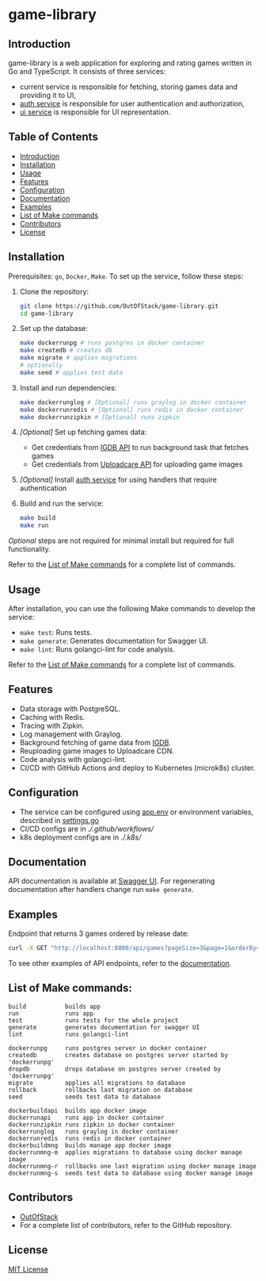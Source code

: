 # game-library

## Introduction

game-library is a web application for exploring and rating games written in Go and TypeScript. It consists of three services: 
- current service is responsible for fetching, storing games data and providing it to UI, 
- [auth service](https://github.com/OutOfStack/game-library-auth) is responsible for user authentication and authorization,
- [ui service](https://github.com/OutOfStack/game-library-ui) is responsible for UI representation.

## Table of Contents

- [Introduction](#introduction)
- [Installation](#installation)
- [Usage](#usage)
- [Features](#features)
- [Configuration](#configuration)
- [Documentation](#documentation)
- [Examples](#examples)
- [List of Make commands](#list-of-make-commands)
- [Contributors](#contributors)
- [License](#license)

## Installation

Prerequisites: `go`, `Docker`, `Make`. To set up the service, follow these steps:

1. Clone the repository:
    ```bash
    git clone https://github.com/OutOfStack/game-library.git
    cd game-library
    ```

2. Set up the database:
    ```bash
    make dockerrunpg # runs postgres in docker container
    make createdb # creates db
    make migrate # applies migrations
    # optionally
    make seed # applies test data
    ```

3. Install and run dependencies:
    ```bash
    make dockerrunglog # [Optional] runs graylog in docker container
    make dockerrunredis # [Optional] runs redis in docker container
    make dockerrunzipkin # [Optional] runs zipkin
    ```

4. _[Optional]_ Set up fetching games data:
    - Get credentials from [IGDB API](https://api-docs.igdb.com/#account-creation) to run background task that fetches games
    - Get credentials from [Uploadcare API](https://uploadcare.com/api/) for uploading game images

5. _[Optional]_ Install [auth service](https://github.com/OutOfStack/game-library-auth) for using handlers that require authentication

6. Build and run the service:
    ```bash
    make build
    make run
    ```

_Optional_ steps are not required for minimal install but required for full functionality.

Refer to the [List of Make commands](#list-of-make-commands) for a complete list of commands.

## Usage

After installation, you can use the following Make commands to develop the service:

- `make test`: Runs tests.
- `make generate`: Generates documentation for Swagger UI.
- `make lint`: Runs golangci-lint for code analysis.

Refer to the [List of Make commands](#list-of-make-commands) for a complete list of commands.

## Features

- Data storage with PostgreSQL.
- Caching with Redis.
- Tracing with Zipkin.
- Log management with Graylog.
- Background fetching of game data from [IGDB](https://api-docs.igdb.com/).
- Reuploading game images to Uploadcare CDN.
- Code analysis with golangci-lint.
- CI/CD with GitHub Actions and deploy to Kubernetes (microk8s) cluster.

## Configuration

- The service can be configured using [app.env](./app.env) or environment variables, described in [settings.go](./internal/appconf/settings.go)
- CI/CD configs are in _./.github/workflows/_ 
- k8s deployment configs are in _./.k8s/_ 

## Documentation

API documentation is available at [Swagger UI](http://localhost:8000/swagger/index.html). 
For regenerating documentation after handlers change run `make generate`.

## Examples

Endpoint that returns 3 games ordered by release date:
```bash
curl -X GET "http://localhost:8000/api/games?pageSize=3&page=1&orderBy=releaseDate"
```

To see other examples of API endpoints, refer to the [documentation](#documentation).

## List of Make commands:
    build           builds app
    run             runs app
    test            runs tests for the whole project
    generate        generates documentation for swagger UI
    lint            runs golangci-lint

    dockerrunpg     runs postgres server in docker container
    createdb        creates database on postgres server started by 'dockerrunpg'
    dropdb          drops database on postgres server created by 'dockerrunpg'
    migrate         applies all migrations to database
    rollback        rollbacks last migration on database
    seed            seeds test data to database

    dockerbuildapi  builds app docker image
    dockerrunapi    runs app in docker container
    dockerrunzipkin runs zipkin in docker container
    dockerrunglog   runs graylog in docker container
    dockerrunredis  runs redis in docker container
    dockerbuildmng  builds manage app docker image
    dockerrunmng-m  applies migrations to database using docker manage image
    dockerrunmng-r  rollbacks one last migration using docker manage image
    dockerrunmng-s  seeds test data to database using docker manage image

## Contributors

- [OutOfStack](https://github.com/OutOfStack)
- For a complete list of contributors, refer to the GitHub repository.

## License

[MIT License](./LICENSE.md)
